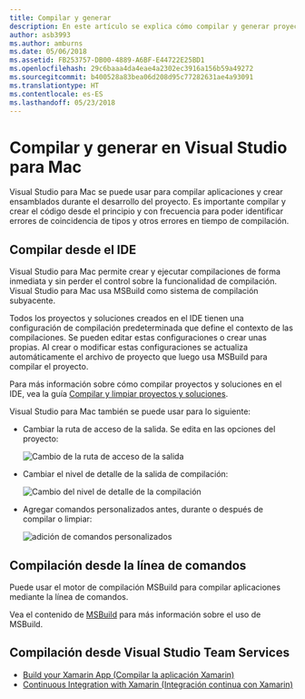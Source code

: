 ```yaml
---
title: Compilar y generar
description: En este artículo se explica cómo compilar y generar proyectos y soluciones en Visual Studio para Mac
author: asb3993
ms.author: amburns
ms.date: 05/06/2018
ms.assetid: FB253757-DB00-4889-A6BF-E44722E25BD1
ms.openlocfilehash: 29c6baaa4da4eae4a2302ec3916a156b59a49272
ms.sourcegitcommit: b400528a83bea06d208d95c77282631ae4a93091
ms.translationtype: HT
ms.contentlocale: es-ES
ms.lasthandoff: 05/23/2018
---
```

# <a name="compiling-and-building-in-visual-studio-for-mac"></a>Compilar y generar en Visual Studio para Mac

Visual Studio para Mac se puede usar para compilar aplicaciones y crear ensamblados durante el desarrollo del proyecto. Es importante compilar y crear el código desde el principio y con frecuencia para poder identificar errores de coincidencia de tipos y otros errores en tiempo de compilación.

## <a name="building-from-the-ide"></a>Compilar desde el IDE

Visual Studio para Mac permite crear y ejecutar compilaciones de forma inmediata y sin perder el control sobre la funcionalidad de compilación. Visual Studio para Mac usa MSBuild como sistema de compilación subyacente.

Todos los proyectos y soluciones creados en el IDE tienen una configuración de compilación predeterminada que define el contexto de las compilaciones. Se pueden editar estas configuraciones o crear unas propias. Al crear o modificar estas configuraciones se actualiza automáticamente el archivo de proyecto que luego usa MSBuild para compilar el proyecto.  

Para más información sobre cómo compilar proyectos y soluciones en el IDE, vea la guía [Compilar y limpiar proyectos y soluciones](building-and-cleaning-projects-and-solutions.md).

Visual Studio para Mac también se puede usar para lo siguiente:

* Cambiar la ruta de acceso de la salida. Se edita en las opciones del proyecto:

    ![Cambio de la ruta de acceso de la salida](media/compiling-and-building-image4.png)

* Cambiar el nivel de detalle de la salida de compilación:

    ![Cambio del nivel de detalle de la compilación](media/compiling-and-building-image5.png)

* Agregar comandos personalizados antes, durante o después de compilar o limpiar:

    ![adición de comandos personalizados](media/compiling-and-building-image6.png)

## <a name="building-from-command-line"></a>Compilación desde la línea de comandos

Puede usar el motor de compilación MSBuild para compilar aplicaciones mediante la línea de comandos.

Vea el contenido de [MSBuild](https://docs.microsoft.com/visualstudio/msbuild/msbuild) para más información sobre el uso de MSBuild.

## <a name="building-from-visual-studio-team-services"></a>Compilación desde Visual Studio Team Services

* [Build your Xamarin App (Compilar la aplicación Xamarin)](https://www.visualstudio.com/docs/build/apps/mobile/xamarin)
* [Continuous Integration with Xamarin (Integración continua con Xamarin)](https://developer.xamarin.com/guides/cross-platform/ci/)